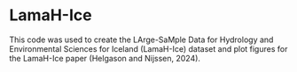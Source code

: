# LamaH-Ice
This code was used to create the LArge-SaMple Data for Hydrology and Environmental Sciences for Iceland (LamaH-Ice) dataset and plot figures for the LamaH-Ice paper (Helgason and Nijssen, 2024).
